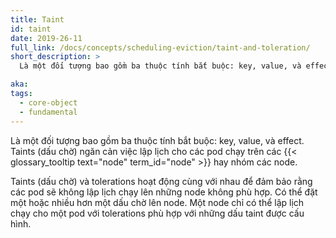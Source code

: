 ```yaml
---
title: Taint
id: taint
date: 2019-26-11
full_link: /docs/concepts/scheduling-eviction/taint-and-toleration/
short_description: >
  Là một đối tượng bao gồm ba thuộc tính bắt buộc: key, value, và effect. Taints (dấu chờ) ngăn cản việc lập lịch cho các pod chạy trên các node hay nhóm các node.

aka:
tags:
  - core-object
  - fundamental
---
```


Là một đối tượng bao gồm ba thuộc tính bắt buộc: key, value, và effect. Taints (dấu chờ) ngăn cản việc lập lịch cho các pod chạy trên các {{< glossary_tooltip text="node" term_id="node" >}} hay nhóm các node.

<!--more-->

Taints (dấu chờ) và tolerations hoạt động cùng với nhau để đảm bảo rằng các pod sẽ không lập lịch chạy lên những node không phù hợp. Có thể đặt một hoặc nhiều hơn một dấu chờ lên node. Một node chỉ có thể lập lịch chạy cho một pod với tolerations phù hợp với những dấu taint được cấu hình.
